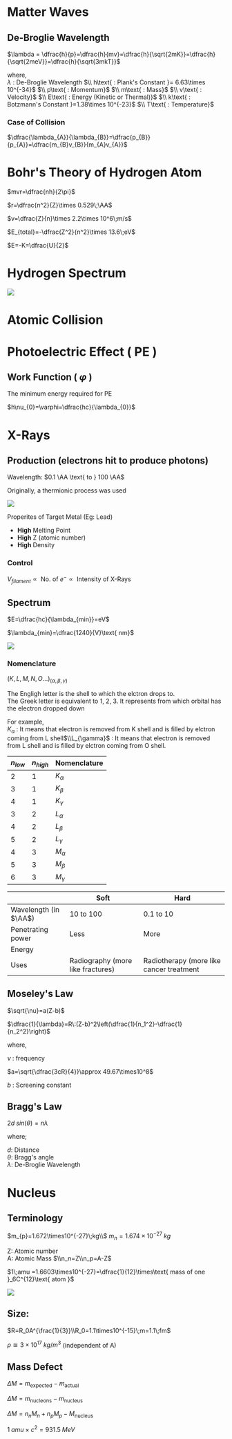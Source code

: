 # Matter Waves

## De-Broglie Wavelength

$\lambda = \dfrac{h}{p}=\dfrac{h}{mv}=\dfrac{h}{\sqrt{2mK}}=\dfrac{h}{\sqrt{2meV}}=\dfrac{h}{\sqrt{3mkT}}$

where,<br>
$\lambda$ : De-Broglie Wavelength
$\\ h\text{ : Plank's Constant }= 6.63\times 10^{-34}$
$\\ p\text{ : Momentum}$
$\\ m\text{ : Mass}$
$\\ v\text{ : Velocity}$
$\\ E\text{ : Energy (Kinetic or Thermal)}$
$\\ k\text{ : Botzmann's Constant }=1.38\times 10^{-23}$
$\\ T\text{ : Temperature}$

### Case of Collision

$\dfrac{\lambda_{A}}{\lambda_{B}}=\dfrac{p_{B}}{p_{A}}=\dfrac{m_{B}v_{B}}{m_{A}v_{A}}$

# Bohr's Theory of Hydrogen Atom

$mvr=\dfrac{nh}{2\pi}$

$r=\dfrac{n^2}{Z}\times 0.529\;\AA$

$v=\dfrac{Z}{n}\times 2.2\times 10^6\;m/s$

$E_{total}=-\dfrac{Z^2}{n^2}\times 13.6\;eV$ 

$E=-K=\dfrac{U}{2}$

# Hydrogen Spectrum 

![](https://i.imgur.com/kjdlARD.png)

# Atomic Collision

# Photoelectric Effect ( PE )

## Work Function ( $\varphi$ )

The minimum energy required for PE

$h\nu_{0}=\varphi=\dfrac{hc}{\lambda_{0}}$

# X-Rays

## Production (electrons hit to produce photons)

Wavelength: $0.1 \AA \text{ to } 100 \AA$

Originally, a thermionic process was used

![](https://i.imgur.com/nGHq1Yo.png)

Properites of Target Metal (Eg: Lead)

* **High** Melting Point
* **High** Z (atomic number)
* **High** Density

### Control

$V_{filament}\propto \text{ No. of } e^-\propto \text{ Intensity of X-Rays }$

## Spectrum

$E=\dfrac{hc}{\lambda_{min}}=eV$

$\lambda_{min}=\dfrac{1240}{V}\text{ nm}$

![](https://i.imgur.com/tuJrlQt.png)

### Nomenclature

$(K,L,M,N,O...)_{(\alpha,\beta,\gamma)}$

The Engligh letter is the shell to which the elctron drops to.<br>
The Greek letter is equivalent to 1, 2, 3. It represents from which orbital has the electron dropped down

For example,<br>
$K_{\alpha}$ : It means that electron is removed from K shell and is filled by elctron coming from L shell$\\L_{\gamma}$ : It means that electron is removed from L shell and is filled by elctron coming from O shell.

| $n_{low}$ | $n_{high}$ | Nomenclature |
|-----------|------------|--------------|
| 2         | 1          | $K_{\alpha}$ |
| 3         | 1          | $K_{\beta}$  |
| 4         | 1          | $K_{\gamma}$ |
| 3         | 2          | $L_{\alpha}$ |
| 4         | 2          | $L_{\beta}$  |
| 5         | 2          | $L_{\gamma}$ |
| 4         | 3          | $M_{\alpha}$ |
| 5         | 3          | $M_{\beta}$  |
| 6         | 3          | $M_{\gamma}$ |

|                       | Soft                              | Hard                                     |
|-----------------------|-----------------------------------|------------------------------------------|
| Wavelength (in $\AA$) | 10 to 100                         | 0.1 to 10                                |
| Penetrating power     | Less                              | More                                     |
| Energy                |                                   |                                          |
| Uses                  | Radiography (more like fractures) | Radiotherapy (more like cancer treatment |

## Moseley's Law

$\sqrt{\nu}=a(Z-b)$ 

$\dfrac{1}{\lambda}=R\:(Z-b)^2\left(\dfrac{1}{n_1^2}-\dfrac{1}{n_2^2}\right)$

where,

$\nu\;$: frequency

$a=\sqrt{\dfrac{3cR}{4}}\approx 49.67\times10^8$

$b\;$: Screening constant

## Bragg's Law

$2d\;sin(\theta)=n\lambda$

where;

$d$: Distance<br>
$\theta$: Bragg's angle<br>
$\lambda$: De-Broglie Wavelength

# Nucleus

## Terminology

$m_{p}=1.672\times10^{-27}\;kg\\$
$m_{n}=1.674\times10^{-27}\;kg$

Z: Atomic number<br>
A: Atomic Mass
$\\n_n=Z\\n_p=A-Z$

$1\;amu =1.6603\times10^{-27}=\dfrac{1}{12}\times\text{ mass of one }_6C^{12}\text{ atom }$

![](https://i.imgur.com/7seBvhW.png)

## Size:

$R=R_0A^{\frac{1}{3}}\\R_0=1.1\times10^{-15}\;m=1.1\;fm$

$\rho\approxeq 3\times10^{17}\;kg/m^3$ (independent of A)

## Mass Defect



$\Delta M=m_\text{expected}-m_\text{actual}$

$\Delta M=m_\text{nucleons}-m_\text{nucleus}$

$\Delta M=n_nM_n+n_pM_p-M_\text{nucleus}$
    
$1\;amu\times c^2=931.5\;MeV$